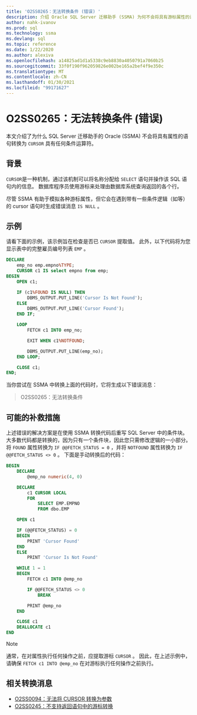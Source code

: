 ```yaml
---
title: 'O2SS0265：无法转换条件 (错误) '
description: 介绍 Oracle SQL Server 迁移助手 (SSMA) 为何不会将具有游标属性的语句转换为带有任何条件运算符。
author: nahk-ivanov
ms.prod: sql
ms.technology: ssma
ms.devlang: sql
ms.topic: reference
ms.date: 1/22/2020
ms.author: alexiva
ms.openlocfilehash: a14825ad1d1a5338c9eb8830a4050791a7060b25
ms.sourcegitcommit: 33f0f190f962059826e002be165a2bef4f9e350c
ms.translationtype: MT
ms.contentlocale: zh-CN
ms.lasthandoff: 01/30/2021
ms.locfileid: "99171627"
---
```

# <a name="o2ss0265-unable-to-convert-condition-error"></a>O2SS0265：无法转换条件 (错误) 

本文介绍了为什么 SQL Server 迁移助手的 Oracle (SSMA) 不会将具有属性的语句转换为 `CURSOR` 具有任何条件运算符。

## <a name="background"></a>背景

`CURSOR`是一种机制，通过该机制可以将名称分配给 `SELECT` 语句并操作该 SQL 语句内的信息。 数据库程序员使用游标来处理由数据库系统查询返回的各个行。

尽管 SSMA 有助于模拟各种游标属性，但它会在遇到带有一些条件逻辑（如等）的 cursor 语句时生成错误消息 `IS NULL` 。

## <a name="example"></a>示例

请看下面的示例，该示例旨在检查是否已 `CURSOR` 提取值。 此外，以下代码将为您显示表中的完整雇员编号列表 `EMP` 。

```sql
DECLARE
    emp_no emp.empno%TYPE;
    CURSOR c1 IS select empno from emp;
BEGIN
    OPEN c1;

    IF (c1%FOUND IS NULL) THEN
        DBMS_OUTPUT.PUT_LINE('Cursor Is Not Found');
    ELSE
        DBMS_OUTPUT.PUT_LINE('Cursor Found');
    END IF;

    LOOP
        FETCH c1 INTO emp_no;

        EXIT WHEN c1%NOTFOUND;

        DBMS_OUTPUT.PUT_LINE(emp_no);
    END LOOP;

    CLOSE c1;
END;
```

当你尝试在 SSMA 中转换上面的代码时，它将生成以下错误消息：

> O2SS0265：无法转换条件

## <a name="possible-remedies"></a>可能的补救措施

上述错误的解决方案是在使用 SSMA 转换代码后重写 SQL Server 中的条件块。 大多数代码都是转换的，因为只有一个条件块，因此您只需修改逻辑的一小部分。 将 `FOUND` 属性转换为 `IF @@FETCH_STATUS = 0` ，并将 `NOTFOUND` 属性转换为 `IF @@FETCH_STATUS <> 0` 。 下面是手动转换后的代码：

```sql
BEGIN
    DECLARE
        @emp_no numeric(4, 0)

    DECLARE
        c1 CURSOR LOCAL
        FOR
            SELECT EMP.EMPNO
            FROM dbo.EMP

    OPEN c1

    IF (@@FETCH_STATUS) = 0
    BEGIN
        PRINT 'Cursor Found'
    END
    ELSE
        PRINT 'Cursor Is Not Found'

    WHILE 1 = 1
    BEGIN
        FETCH c1 INTO @emp_no

        IF @@FETCH_STATUS <> 0
            BREAK

        PRINT @emp_no
    END

    CLOSE c1
    DEALLOCATE c1
END
```

> [!NOTE]
> 通常，在对属性执行任何操作之前，应提取游标 `CURSOR` 。 因此，在上述示例中，请确保 `FETCH c1 INTO @emp_no` 在对游标执行任何操作之前执行。

## <a name="related-conversion-messages"></a>相关转换消息

* [O2SS0094：无法将 CURSOR 转换为参数](o2ss0094.md)
* [O2SS0245：不支持返回语句中的游标转换](o2ss0245.md)
